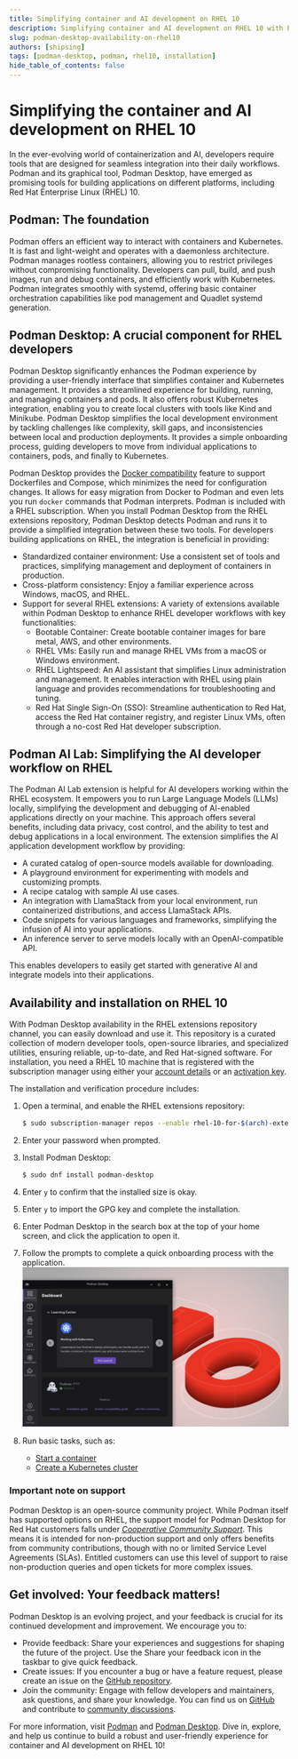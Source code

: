 ```yaml
---
title: Simplifying container and AI development on RHEL 10
description: Simplifying container and AI development on RHEL 10 with Podman Desktop
slug: podman-desktop-availability-on-rhel10
authors: [shipsing]
tags: [podman-desktop, podman, rhel10, installation]
hide_table_of_contents: false
---
```


# Simplifying the container and AI development on RHEL 10

In the ever-evolving world of containerization and AI, developers require tools that are designed for seamless integration into their daily workflows. Podman and its graphical tool, Podman Desktop, have emerged as promising tools for building applications on different platforms, including Red Hat Enterprise Linux (RHEL) 10.

## Podman: The foundation

Podman offers an efficient way to interact with containers and Kubernetes. It is fast and light-weight and operates with a daemonless architecture. Podman manages rootless containers, allowing you to restrict privileges without compromising functionality. Developers can pull, build, and push images, run and debug containers, and efficiently work with Kubernetes. Podman integrates smoothly with systemd, offering basic container orchestration capabilities like pod management and Quadlet systemd generation.

## Podman Desktop: A crucial component for RHEL developers

Podman Desktop significantly enhances the Podman experience by providing a user-friendly interface that simplifies container and Kubernetes management. It provides a streamlined experience for building, running, and managing containers and pods. It also offers robust Kubernetes integration, enabling you to create local clusters with tools like Kind and Minikube.
Podman Desktop simplifies the local development environment by tackling challenges like complexity, skill gaps, and inconsistencies between local and production deployments. It provides a simple onboarding process, guiding developers to move from individual applications to containers, pods, and finally to Kubernetes.

Podman Desktop provides the [Docker compatibility](/docs/migrating-from-docker) feature to support Dockerfiles and Compose, which minimizes the need for configuration changes. It allows for easy migration from Docker to Podman and even lets you run `docker` commands that Podman interprets.
Podman is included with a RHEL subscription. When you install Podman Desktop from the RHEL extensions repository, Podman Desktop detects Podman and runs it to provide a simplified integration between these two tools. For developers building applications on RHEL, the integration is beneficial in providing:

- Standardized container environment: Use a consistent set of tools and practices, simplifying management and deployment of containers in production.
- Cross-platform consistency: Enjoy a familiar experience across Windows, macOS, and RHEL.
- Support for several RHEL extensions: A variety of extensions available within Podman Desktop to enhance RHEL developer workflows with key functionalities:
  - Bootable Container: Create bootable container images for bare metal, AWS, and other environments.
  - RHEL VMs: Easily run and manage RHEL VMs from a macOS or Windows environment.
  - RHEL Lightspeed: An AI assistant that simplifies Linux administration and management. It enables interaction with RHEL using plain language and provides recommendations for troubleshooting and tuning.
  - Red Hat Single Sign-On (SSO): Streamline authentication to Red Hat, access the Red Hat container registry, and register Linux VMs, often through a no-cost Red Hat developer subscription.

## Podman AI Lab: Simplifying the AI developer workflow on RHEL

The Podman AI Lab extension is helpful for AI developers working within the RHEL ecosystem. It empowers you to run Large Language Models (LLMs) locally, simplifying the development and debugging of AI-enabled applications directly on your machine. This approach offers several benefits, including data privacy, cost control, and the ability to test and debug applications in a local environment. The extension simplifies the AI application development workflow by providing:

- A curated catalog of open-source models available for downloading.
- A playground environment for experimenting with models and customizing prompts.
- A recipe catalog with sample AI use cases.
- An integration with LlamaStack from your local environment, run containerized distributions, and access LlamaStack APIs.
- Code snippets for various languages and frameworks, simplifying the infusion of AI into your applications.
- An inference server to serve models locally with an OpenAI-compatible API.

This enables developers to easily get started with generative AI and integrate models into their applications.

## Availability and installation on RHEL 10

With Podman Desktop availability in the RHEL extensions repository channel, you can easily download and use it. This repository is a curated collection of modern developer tools, open-source libraries, and specialized utilities, ensuring reliable, up-to-date, and Red Hat-signed software.
For installation, you need a RHEL 10 machine that is registered with the subscription manager using either your [account details](https://docs.redhat.com/en/documentation/red_hat_enterprise_linux/9/html/configuring_basic_system_settings/assembly_registering-the-system-and-managing-subscriptions_configuring-basic-system-settings#registering-a-system-by-using-the-command-line_assembly_registering-the-system-and-managing-subscriptions) or an [activation key](https://docs.redhat.com/en/documentation/subscription_central/1-latest/html/getting_started_with_rhel_system_registration/basic-reg-rhel-cli#proc-reg-rhel-rhc-act-key_).

The installation and verification procedure includes:

1. Open a terminal, and enable the RHEL extensions repository:

   ```sh
   $ sudo subscription-manager repos --enable rhel-10-for-$(arch)-extensions-rpms
   ```

1. Enter your password when prompted.
1. Install Podman Desktop:
   ```sh
   $ sudo dnf install podman-desktop
   ```
1. Enter `y` to confirm that the installed size is okay.
1. Enter `y` to import the GPG key and complete the installation.
1. Enter Podman Desktop in the search box at the top of your home screen, and click the application to open it.
1. Follow the prompts to complete a quick onboarding process with the application.
   ![podman-desktop-on-RHEL10](./img/podman-desktop-availability-on-rhel10/podman-desktop-availability-on-rhel-10.png)
1. Run basic tasks, such as:
   - [Start a container](/docs/containers/starting-a-container)
   - [Create a Kubernetes cluster](/docs/kubernetes/creating-a-kube-cluster)

### Important note on support

Podman Desktop is an open-source community project. While Podman itself has supported options on RHEL, the support model for Podman Desktop for Red Hat customers falls under [_Cooperative Community Support_](https://source.redhat.com/groups/public/cooperative_community_support). This means it is intended for non-production support and only offers benefits from community contributions, though with no or limited Service Level Agreements (SLAs). Entitled customers can use this level of support to raise non-production queries and open tickets for more complex issues.

## Get involved: Your feedback matters!

Podman Desktop is an evolving project, and your feedback is crucial for its continued development and improvement. We encourage you to:

- Provide feedback: Share your experiences and suggestions for shaping the future of the project. Use the Share your feedback icon in the taskbar to give quick feedback.
- Create issues: If you encounter a bug or have a feature request, please create an issue on the [GitHub repository](https://github.com/podman-desktop/podman-desktop/issues).
- Join the community: Engage with fellow developers and maintainers, ask questions, and share your knowledge. You can find us on [GitHub](https://github.com/podman-desktop/podman-desktop) and contribute to [community discussions](https://podman-desktop.io/community).

For more information, visit [Podman](https://podman.io) and [Podman Desktop](https://podman-desktop.io/). Dive in, explore, and help us continue to build a robust and user-friendly experience for container and AI development on RHEL 10!
